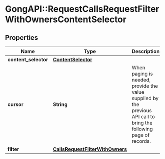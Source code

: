 # GongAPI::RequestCallsRequestFilterWithOwnersContentSelector

## Properties
Name | Type | Description | Notes
------------ | ------------- | ------------- | -------------
**content_selector** | [**ContentSelector**](ContentSelector.md) |  | [optional] 
**cursor** | **String** | When paging is needed, provide the value supplied by the previous API call to bring the following page of records. | [optional] 
**filter** | [**CallsRequestFilterWithOwners**](CallsRequestFilterWithOwners.md) |  | [optional] 

